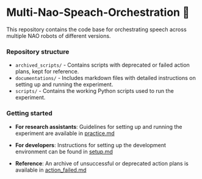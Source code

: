 # Multi-Nao-Speach-Orchestration 🤖️
This repository contains the code base for orchestrating speech across multiple NAO robots of different versions.

### Repository structure
+ `archived_scripts/` - Contains scripts with deprecated or failed action plans, kept for reference.
+ `documentations/` - Includes markdown files with detailed instructions on setting up and running the experiment.
+ `scripts/` - Contains the working Python scripts used to run the experiment.

### Getting started

+ **For research assistants**:
Guidelines for setting up and running the experiment are available in [practice.md](https://github.com/UvA-CW-Robo-research/Multi-Nao-Speech-Orchestration/blob/main/documentations/practice.md)

+ **For developers**:
Instructions for setting up the development environment can be found in [setup.md](https://github.com/UvA-CW-Robo-research/Multi-Nao-Speech-Orchestration/blob/main/documentations/setup.md)

+ **Reference**:
An archive of unsuccessful or deprecated action plans is available in [action_failed.md](https://github.com/UvA-CW-Robo-research/Multi-Nao-Speech-Orchestration/blob/main/documentations/action_failed.md)
